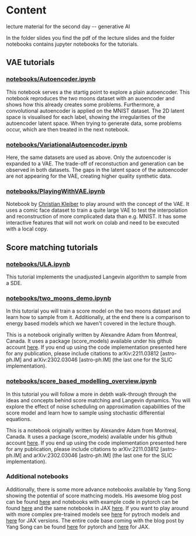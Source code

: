 # Content
lecture material for the second day -- generative AI

In the folder slides you find the pdf of the lecture slides and the folder notebooks contains jupyter notebooks for the tutorials.

## VAE tutorials

### [notebooks/Autoencoder.ipynb](https://github.com/TobiBu/graddays/blob/main/day_2/notebooks/Autoencoder.ipynb)  
This notebook serves a the startig point to explore a plain autoencoder.
This notebook reproduces the two moons dataset with an auoencoder and shows how this already creates some problems. Furthermore, a convolutional autoencoder is applied on the MNIST dataset. The 2D latent space is visualised for each label, showing the irregularities of the autoencoder latent space. When trying to generate data, some problems occur, which are then treated in the next notebook.

### [notebooks/VariationalAutoencoder.ipynb](https://github.com/TobiBu/graddays/blob/main/day_2/notebooks/VariationalAutoencoder.ipynb)
Here, the same datasets are used as above. Only the autoencoder is expanded to a VAE. The trade-off of reconstuction and generation can be observed in both datasets. The gaps in the latent space of the autoencoder are not appearing for the VAE, creating higher quality synthetic data. 

### [notebooks/PlayingWithVAE.ipynb](https://github.com/TobiBu/graddays/blob/main/day_2/notebooks/PlayingWithVAE.ipynb)
Notebook by [Christian Kleiber](https://github.com/CKleiber/SciML-Seminar/tree/main) to play around with the concept of the VAE. It uses a comic face dataset to train a quite large VAE to test the interpolation and reconstruction of more complicated data than e.g. MNIST. It has some interactive features that will not work on colab and need to be executed with a local copy.

## Score matching tutorials

### [notebooks/ULA.ipynb](https://github.com/TobiBu/graddays/blob/main/day_2/notebooks/ULA.ipynb)  
This tutorial implements the unadjusted Langevin algorithm to sample from a SDE. 

### [notebooks/two_moons_demo.ipynb](https://github.com/TobiBu/graddays/blob/main/day_2/notebooks/two_moons_demo.ipynb)  
In this tutorial you will train a score model on the two moons dataset and learn how to sample from it.
Additionally, at the end there is a comparison to energy based models which we haven't covered in the lecture though.

This is a notebook originally written by Alexandre Adam from Montreal, Canada. It uses a package (score_models) available under his github account [here](https://github.com/AlexandreAdam/torch_score_models). If you end up using the code implementation presented here for any publication, please include citations to arXiv:2211.03812 [astro-ph.IM] and arXiv:2302.03046 [astro-ph.IM] (the last one for the SLIC implementation).

### [notebooks/score_based_modelling_overview.ipynb](https://github.com/TobiBu/graddays/blob/main/day_2/notebooks/score_based_modelling_overview.ipynb) 
In this tutorial you will follow a more in debth walk-through through the ideas and concepts behind score matching and Langevin dynamics. You will explore the effect of noise scheduling on approximation capabilities of the score model and learn how to sample using stochastic differential equations.

This is a notebook originally written by Alexandre Adam from Montreal, Canada. It uses a package (score_models) available under his github account [here](https://github.com/AlexandreAdam/torch_score_models). If you end up using the code implementation presented here for any publication, please include citations to arXiv:2211.03812 [astro-ph.IM] and arXiv:2302.03046 [astro-ph.IM] (the last one for the SLIC implementation).

### Additional notebooks
Additionally, there is some more advance notebooks available by Yang Song showing the potential of score mathcing models.
His awesome blog post can be found [here](https://yang-song.net/blog/2021/score/) and notebooks with example code in pytorch can be found [here](https://colab.research.google.com/drive/120kYYBOVa1i0TD85RjlEkFjaWDxSFUx3?usp=sharing) and the same notebooks in JAX [here](https://colab.research.google.com/drive/1SeXMpILhkJPjXUaesvzEhc3Ke6Zl_zxJ?usp=sharing). If you want to play around with more complex pre-trained models see [here](https://colab.research.google.com/drive/17lTrPLTt_0EDXa4hkbHmbAFQEkpRDZnh?usp=sharing) for pytroch models and [here](https://colab.research.google.com/drive/1dRR_0gNRmfLtPavX2APzUggBuXyjWW55?usp=sharing) for JAX versions. The entire code base coming with the blog post by Yang Song can be found [here](https://github.com/yang-song/score_sde_pytorch) for pytorch and [here](https://github.com/yang-song/score_sde) for JAX. 
